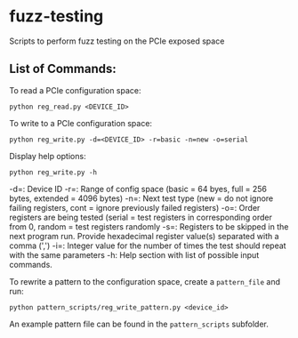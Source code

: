 # fuzz-testing
Scripts to perform fuzz testing on the PCIe exposed space

## List of Commands:
To read a PCIe configuration space:

`python reg_read.py <DEVICE_ID>`

To write to a PCIe configuration space:

`python reg_write.py -d=<DEVICE_ID> -r=basic -n=new -o=serial`

Display help options:

`python reg_write.py -h`

-d=: Device ID
-r=: Range of config space (basic = 64 byes, full = 256 bytes, extended = 4096 bytes)
-n=: Next test type (new = do not ignore failing registers, cont = ignore previously failed registers)
-o=: Order registers are being tested (serial = test registers in corresponding order from 0, random = test registers randomly
-s=: Registers to be skipped in the next program run. Provide hexadecimal register value(s) separated with a comma (',')
-i=: Integer value for the number of times the test should repeat with the same parameters
-h:  Help section with list of possible input commands.

To rewrite a pattern to the configuration space, create a `pattern_file` and run:

`python pattern_scripts/reg_write_pattern.py <device_id>`

An example pattern file can be found in the `pattern_scripts` subfolder.
